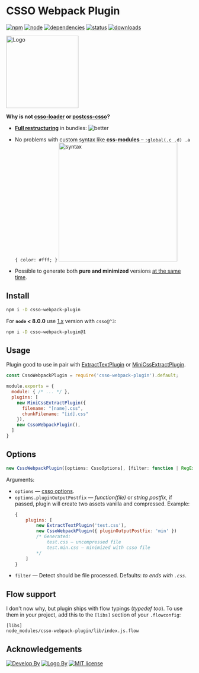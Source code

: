 # CSSO Webpack Plugin
[![npm][npm]][npm-url]
[![node][node]][node-url]
[![dependencies](https://img.shields.io/david/zoobestik/csso-webpack-plugin.svg)](https://david-dm.org/zoobestik/csso-webpack-plugin)
[![status](https://travis-ci.org/zoobestik/csso-webpack-plugin.svg?branch=master)](https://travis-ci.org/zoobestik/csso-webpack-plugin)
[![downloads](https://img.shields.io/npm/dm/csso-webpack-plugin.svg)](http://npm-stats.com/~packages/csso-webpack-plugin)

<img src="https://rawgithub.com/zoobestik/csso-webpack-plugin/dev/docs/img/logo.jpg" width="195" alt="Logo">

 **Why is not [csso-loader](https://www.npmjs.com/package/csso-loader) or [postcss-csso](https://github.com/lahmatiy/postcss-csso)?**
 * **[Full restructuring](https://rawgithub.com/zoobestik/csso-webpack-plugin/dev/docs/img/better-full.svg)** in bundles:
 ![better](https://rawgithub.com/zoobestik/csso-webpack-plugin/dev/docs/img/better.svg)
 
 * No problems with custom syntax like **css-modules** – `:global(.c .d) .a { color: #fff; }`
   <img src="https://rawgithub.com/zoobestik/csso-webpack-plugin/dev/docs/img/css-modules.png" width="320" alt="syntax">
 
 * Possible to generate both **pure and minimized** versions [at the same time](#options).

## Install
```bash
npm i -D csso-webpack-plugin
```

For **`node` < 8.0.0** use [1.x](https://github.com/zoobestik/csso-webpack-plugin/tree/v1) version with `csso@^3`:
```bash
npm i -D csso-webpack-plugin@1
```

## Usage
Plugin good to use in pair with [ExtractTextPlugin](https://github.com/webpack-contrib/extract-text-webpack-plugin) or [MiniCssExtractPlugin](https://github.com/webpack-contrib/mini-css-extract-plugin).
```js
const CssoWebpackPlugin = require('csso-webpack-plugin').default;

module.exports = {
  module: { /* ... */ },
  plugins: [
    new MiniCssExtractPlugin({
      filename: "[name].css",
      chunkFilename: "[id].css"
    }),
    new CssoWebpackPlugin(),
  ]
}
```

## Options

```js
new CssoWebpackPlugin([options: CssoOptions], [filter: function | RegExp])
```

Arguments:
* `options` — [csso options](https://github.com/css/csso#minifysource-options).
* `options.pluginOutputPostfix` — *function(file)* or *string postfix*, if passed, plugin will create two assets vanilla and compressed.
   Example:
   ```javascript
   {
       plugins: [
           new ExtractTextPlugin('test.css'),
           new CssoWebpackPlugin({ pluginOutputPostfix: 'min' })
           /* Generated:
               test.css — uncompressed file
               test.min.css — minimized with csso file
           */
       ]
   }
   ```
* `filter` — Detect should be file processed. Defaults: *to ends with `.css`*.

## Flow support
I don't now why, but plugin ships with flow typings (*typedef too*). To use them in your project, add this to the `[libs]` section of your `.flowconfig`:
```
[libs]
node_modules/csso-webpack-plugin/lib/index.js.flow
```

## Acknowledgements
[![Develop By](https://img.shields.io/badge/develop%20by-zoobestik-blue.svg?style=flat)](https://ru.linkedin.com/in/kbchernenko) [![Logo By](https://img.shields.io/badge/logo%20by-@egorii-yellow.svg?style=flat)](https://www.linkedin.com/in/%D0%B5%D0%B3%D0%BE%D1%80-%D0%B0%D0%BB%D0%B5%D0%BA%D1%81%D0%B5%D0%B5%D0%B2-968a1265/) [![MIT license](https://img.shields.io/badge/license-MIT-brightgreen.svg)](http://opensource.org/licenses/MIT)

[npm]: https://img.shields.io/npm/v/csso-webpack-plugin.svg
[npm-url]: https://npmjs.com/package/csso-webpack-plugin

[node]: https://img.shields.io/node/v/csso-webpack-plugin.svg
[node-url]: https://nodejs.org

[deps]: https://david-dm.org/zoobestik/csso-webpack-plugin.svg
[deps-url]: https://david-dm.org/zoobestik/csso-webpack-plugin

[tests]: http://img.shields.io/travis/zoobestik/csso-webpack-plugin.svg
[tests-url]: https://travis-ci.org/zoobestik/csso-webpack-plugin

[cover]: https://coveralls.io/repos/github/zoobestik/csso-webpack-plugin/badge.svg
[cover-url]: https://coveralls.io/github/zoobestik/csso-webpack-plugin
